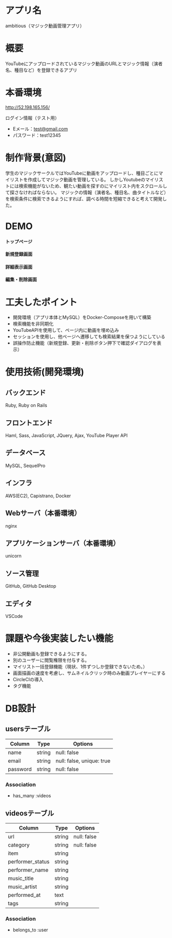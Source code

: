 # アプリ名
ambitious（マジック動画管理アプリ）

# 概要
YouTubeにアップロードされているマジック動画のURLとマジック情報（演者名、種目など）を登録できるアプリ

# 本番環境
http://52.198.165.156/

ログイン情報（テスト用）
- Eメール：test@gmail.com
- パスワード：test12345


# 制作背景(意図)
学生のマジックサークルではYouTubeに動画をアップロードし、種目ごとにマイリストを作成してマジック動画を管理している。
しかしYoutubeのマイリストには検索機能がないため、観たい動画を探すのにマイリスト内をスクロールして探さなければならない。
マジックの情報（演者名、種目名、曲タイトルなど）を検索条件に検索できるようにすれば、調べる時間を短縮できると考えて開発した。

# DEMO
#### トップページ
#### 新規登録画面
#### 詳細表示画面
#### 編集・削除画面

# 工夫したポイント
* 開発環境（アプリ本体とMySQL）をDocker-Composeを用いて構築
* 検索機能を非同期化
* YouTubeAPIを使用して、ページ内に動画を埋め込み
* セッションを使用し、他ページへ遷移しても検索結果を保つようにしている
* 誤操作防止機能（新規登録、更新・削除ボタン押下で確認ダイアログを表示）


# 使用技術(開発環境)
## バックエンド
Ruby, Ruby on Rails

## フロントエンド
Haml, Sass, JavaScript, JQuery, Ajax, YouTube Player API

## データベース
MySQL, SequelPro

## インフラ
AWS(EC2), Capistrano, Docker

## Webサーバ（本番環境）
nginx

## アプリケーションサーバ（本番環境）
unicorn

## ソース管理
GitHub, GitHub Desktop

## エディタ
 VSCode

# 課題や今後実装したい機能
* 非公開動画も登録できるようにする。
* 別のユーザーに閲覧権限を付与する。
* マイリスト一括登録機能（現状、1件ずつしか登録できないため。）
* 画面描画の速度を考慮し、サムネイルクリック時のみ動画プレイヤーにする
* CircleCIの導入
* タグ機能

# DB設計
## usersテーブル
|Column|Type|Options|
|------|----|-------|
|name|string|null: false|
|email|string|null: false, unique: true|
|password|string|null: false|
### Association
- has_many :videos

## videosテーブル
|Column|Type|Options|
|------|----|-------|
|url|string|null: false|
|category|string|null: false|
|item|string||
|performer_status|string||
|performer_name|string||
|music_title|string||
|music_artist|string||
|performed_at|text||
|tags|string||
### Association
- belongs_to :user
